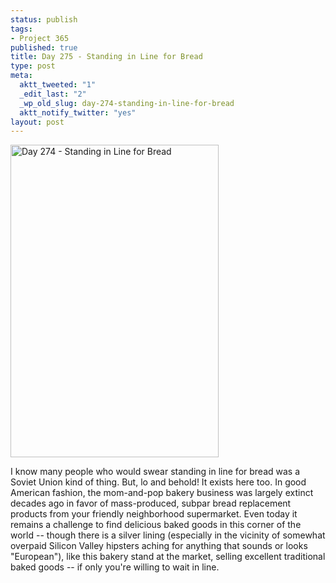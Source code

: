 ```yaml
--- 
status: publish
tags: 
- Project 365
published: true
title: Day 275 - Standing in Line for Bread
type: post
meta: 
  aktt_tweeted: "1"
  _edit_last: "2"
  _wp_old_slug: day-274-standing-in-line-for-bread
  aktt_notify_twitter: "yes"
layout: post
---
```

<a href="http://www.flickr.com/photos/freeed/6205024397/" title="Day 274 - Standing in Line for Bread by Fred​, on Flickr"><img src="http://farm7.static.flickr.com/6138/6205024397_3d1602f93c.jpg" width="333" height="500" alt="Day 274 - Standing in Line for Bread"/></a>

I know many people who would swear standing in line for bread was a Soviet Union kind of thing. But, lo and behold! It exists here too. In good American fashion, the mom-and-pop bakery business was largely extinct decades ago in favor of mass-produced, subpar bread replacement products from your friendly neighborhood supermarket. Even today it remains a challenge to find delicious baked goods in this corner of the world -- though there is a silver lining (especially in the vicinity of somewhat overpaid Silicon Valley hipsters aching for anything that sounds or looks "European"), like this bakery stand at the market, selling excellent traditional baked goods -- if only you're willing to wait in line.
